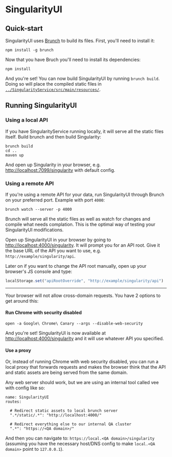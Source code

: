 # SingularityUI

## Quick-start

SingularityUI uses [Brunch](http://brunch.io/) to build its files. First, you'll need to install it:

```shell
npm install -g brunch
```

Now that you have Bruch you'll need to install its dependencies:

```shell
npm install
```

And you're set! You can now build SingularityUI by running `brunch build`. Doing so will place the compiled static files in [`../SingularityService/src/main/resources/`](../SingularityService/src/main/resources/).

## Running SingularityUI

### Using a local API

If you have SingularityService running locally, it will serve all the static files itself. Build brunch and then build Singularity:

```shell
brunch build
cd ..
maven up
```

And open up Singularity in your browser, e.g. [http://localhost:7099/singularity](http://localhost:7099/singularity) with default config.

### Using a remote API

If you're using a remote API for your data, run SingularityUI through Brunch on your preferred port. Example with port `4000`:

```shell
brunch watch --server -p 4000
```

Brunch will serve all the static files as well as watch for changes and compile what needs complation. This is the optimal way of testing your SingularityUI modifications.

Open up SingularityUI in your browser by going to [http://localhost:4000/singularity](http://localhost:4000/singularity). It will prompt you for an API root. Give it the base URL of the API you want to use, e.g. `http://example/singularity/api`.

Later on if you want to change the API root manually, open up your browser's JS console and type:

```javascript
localStorage.set("apiRootOverride", "http://example/singularity/api")
```

----

Your browser will not allow cross-domain requests. You have 2 options to get around this:

#### Run Chrome with security disabled

```shell
open -a Google\ Chrome\ Canary --args --disable-web-security
```

And you're set! SingularityUI is now available at [http://localhost:4000/singularity](http://localhost:4000/singularity) and it will use whatever API you specified.

#### Use a proxy

Or, instead of running Chrome with web security disabled, you can run a local proxy that forwards requests and makes the browser think that the API and static assets are being served from the same domain.

Any web server should work, but we are using an internal tool called vee with config like so:

```
name: SingularityUI
routes:

  # Redirect static assets to local brunch server
  ".*/static/.*": "http://localhost:4000/"

  # Redirect everything else to our internal QA cluster
  ".*": "https://<QA domain>/"
```

And then you can navigate to: `https://local.<QA domain>/singularity` (assuming you have the necessary host/DNS config to make `local.<QA domain>` point to `127.0.0.1`).
